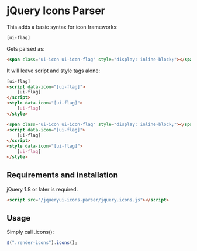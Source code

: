 jQuery Icons Parser
============

This adds a basic syntax for icon frameworks:

```html
[ui-flag]

```

Gets parsed as:

```html
<span class="ui-icon ui-icon-flag" style="display: inline-block;"></span>

```

It will leave script and style tags alone:

```html
[ui-flag]
<script data-icon="[ui-flag]">
    [ui-flag]
</script>
<style data-icon="[ui-flag]">
    [ui-flag]
</style>

```

```html
<span class="ui-icon ui-icon-flag" style="display: inline-block;"></span>
<script data-icon="[ui-flag]">
    [ui-flag]
</script>
<style data-icon="[ui-flag]">
    [ui-flag]
</style>

```

Requirements and installation
------------

jQuery 1.8 or later is required.

```html
<script src="/jqueryui-icons-parser/jquery.icons.js"></script>

```

Usage
------------

Simply call .icons():

```js
$(".render-icons").icons();

```
